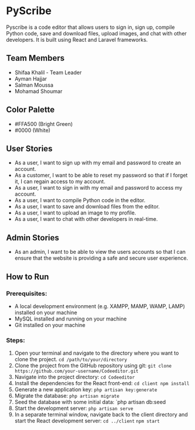 # PyScribe

Pyscribe is a code editor that allows users to sign in, sign up, compile Python code, save and download files, upload images, and chat with other developers. It is built using React and Laravel frameworks.

## Team Members

- Shifaa Khalil - Team Leader
- Ayman Hajjar
- Salman Moussa
- Mohamad Shoumar

## Color Palette

- #FFA500 (Bright Green)
- #0000 (White)

## User Stories

- As a user, I want to sign up with my email and password to create an account.
- As a customer, I want to be able to reset my password so that if I forget it, I can regain access to my account.
- As a user, I want to sign in with my email and password to access my account.
- As a user, I want to compile Python code in the editor.
- As a user, I want to save and download files from the editor.
- As a user, I want to upload an image to my profile.
- As a user, I want to chat with other developers in real-time.

## Admin Stories

- As an admin, I want to be able to view the users accounts so that I can ensure that the website is providing a safe and secure user experience.



## How to Run

### Prerequisites:

- A local development environment (e.g. XAMPP, MAMP, WAMP, LAMP) installed on your machine
- MySQL installed and running on your machine
- Git installed on your machine


### Steps:

1. Open your terminal and navigate to the directory where you want to clone the project.
   `cd /path/to/your/directory`
2. Clone the project from the GitHub repository using git:
   `git clone https://github.com/your-username/Codeeditor.git`
3. Navigate into the project directory:
   `cd Codeeditor`
4. Install the dependencies for the React front-end:
   `cd client npm install`
5. Generate a new application key:
    `php artisan key:generate`
6. Migrate the database:
    `php artisan migrate`
7. Seed the database with some initial data:
     `php artisan db:seed
8. Start the development server:
    `php artisan serve`
9. In a separate terminal window, navigate back to the client directory and start the React development server:
    `cd ../client` 
    `npm start`


